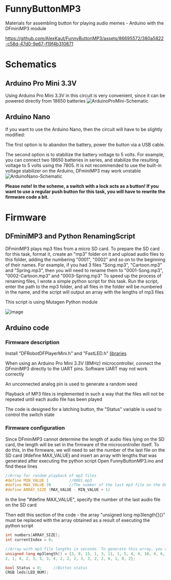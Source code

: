 # FunnyButtonMP3
Materials for assembling button for playing audio memes - Arduino with the DFminiMP3 module

https://github.com/AlexKaut/FunnyButtonMP3/assets/86695572/380a5822-c58d-47d0-9e67-f19f4b310871

# Schematics
## Arduino Pro Mini 3.3V
Using Arduino Pro Mini 3.3V in this circuit is very convenient, since it can be powered directly from 18650 batteries 
![ArduinoProMini-Schematic](https://github.com/AlexKaut/FunnyButtonMP3/assets/86695572/ee5d229f-00b8-4c0e-bcfb-c96e1af25957)

## Arduino Nano 
If you want to use the Arduino Nano, then the circuit will have to be slightly modified: 

The first option is to abandon the battery, power the button via a USB cable. 

The second option is to stabilize the battery voltage to 5 volts. For example, you can connect two 18650 batteries in series, and stabilize the resulting voltage to 5 volts using the 7805. It is not recommended to use the built-in voltage stabilizer on the Arduino, DFminiMP3 may work unstable
![ArduinoNano-Schematic](https://github.com/AlexKaut/FunnyButtonMP3/assets/86695572/d82c80ee-2f55-44e8-9d34-a505a58c4395)

**Please note! In the scheme, a switch with a lock acts as a button! If you want to use a regular push button for this task, you will have to rewrite the firmware code a bit.**

# Firmware
## DFminiMP3 and Python RenamingScript
DFminiMP3 plays mp3 files from a micro SD card. To prepare the SD card for this task, format it, create an "mp3" folder on it and upload audio files to this folder, adding the numbering "0001", "0002" and so on to the beginning of their names. For example, if you had 3 files "Song.mp3", "Cartoon.mp3" and "Spring.mp3", then you will need to rename them to "0001-Song.mp3", "0002-Cartoon.mp3" and "0003-Spring.mp3"
To speed up the process of renaming files, I wrote a simple python script for this task. Run the script, enter the path
to the mp3 folder, and all files in the folder will be numbered in the name, and the script will output an array with the lengths of mp3 files 

This script is using Mutagen Python module 

![image](https://github.com/AlexKaut/FunnyButtonMP3/assets/86695572/2f90402e-c204-4433-b599-cd2704e0bf56)

## Arduino code 
### Firmware description
Install "DFRobotDFPlayerMini.h" and "FastLED.h" [libraries](https://github.com/AlexKaut/FunnyButtonMP3/tree/main/Firmware/Arduino-Libraries) 

When using an Arduino Pro Mini 3.3V (8MHz) microcontroller, connect the DFminiMP3 directly to the UART pins. Software UART may not work correctly

An unconnected analog pin is used to generate a random seed

Playback of MP3 files is implemented in such a way that the files will not be repeated until each audio file has been played

The code is designed for a latching button, the "Status" variable is used to control the switch state

### Firmware configuration
Since DFminiMP3 cannot determine the length of audio files lying on the SD card, the length will be set in the firmware of the microcontroller itself. To do this, in the firmware, we will need to set the number of the last file on the SD card (#define MAX_VALUE) and insert an array with lengths that was generated after executing the python script
Open FunnyButtonMP3.ino and find these lines
```cpp
//Array for random playback of mp3 files 
#define MIN_VALUE 1         //0001.mp3 
#define MAX_VALUE 39        //The number of the last mp3 file on the DFminiMP3 SD card 
#define ARRAY_SIZE (MAX_VALUE - MIN_VALUE + 1)
```
In the line "#define MAX_VALUE", specify the number of the last audio file on the SD card

Then edit this section of the code - the array "unsigned long mp3length[]{}" must be replaced with the array obtained as a result of executing the python script
```cpp
int numbers[ARRAY_SIZE];
int currentIndex = 0;

//Array with mp3 file lengths in seconds. To generate this array, you can use python script
unsigned long mp3length[] = {3, 8, 13, 1, 3, 11, 1, 5, 4, 4, 10, 4, 6, 4, 4, 8, 2, 6, 8, 10, 
2, 1, 4, 2, 3, 5, 3, 4, 2, 2, 2, 3, 3, 2, 2, 6, 1, 8, 2};

bool Status = 0;     //Button status 
CRGB leds[LED_NUM];
```

